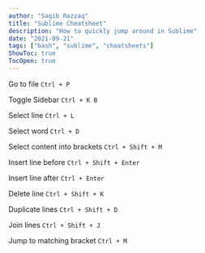 ```yaml
---
author: "Saqib Razzaq"
title: "Sublime Cheatsheet"
description: "How to quickly jump around in Sublime"
date: "2021-09-21"
tags: ["bash", "sublime", "cheatsheets"]
ShowToc: true
TocOpen: true
---
```


Go to file
`Ctrl + P`

Toggle Sidebar
`Ctrl + K B`

Select line
`Ctrl + L`

Select word
`Ctrl + D`

Select content into brackets
`Ctrl + Shift + M`

Insert line before
`Ctrl + Shift + Enter`

Insert line after
`Ctrl + Enter`

Delete line
`Ctrl + Shift + K`

Duplicate lines
`Ctrl + Shift + D`

Join lines
`Ctrl + Shift + J`

Jump to matching bracket
`Ctrl + M`
